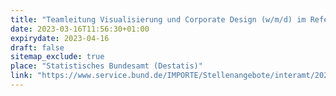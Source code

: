 ```yaml
---
title: "Team­lei­tung Vi­sua­li­sie­rung und Cor­po­ra­te De­sign (w/m/d) im Re­fe­rat Vi­sua­li­sie­rung (B34)"
date: 2023-03-16T11:56:30+01:00
expirydate: 2023-04-16
draft: false
sitemap_exclude: true
place: "Statistisches Bundesamt (Destatis)"
link: "https://www.service.bund.de/IMPORTE/Stellenangebote/interamt/2023/03/932468.html"
---
```

